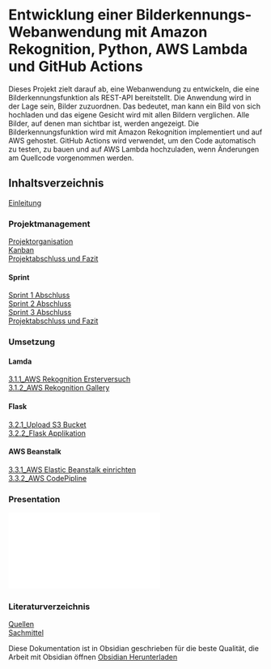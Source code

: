 # Entwicklung einer Bilderkennungs-Webanwendung mit Amazon Rekognition, Python, AWS Lambda und GitHub Actions


Dieses Projekt zielt darauf ab, eine Webanwendung zu entwickeln, die eine Bilderkennungsfunktion als REST-API bereitstellt. Die Anwendung wird in der Lage sein, Bilder zuzuordnen. Das bedeutet, man kann ein Bild von sich hochladen und das eigene Gesicht wird mit allen Bildern verglichen. Alle Bilder, auf denen man sichtbar ist, werden angezeigt. Die Bilderkennungsfunktion wird mit Amazon Rekognition implementiert und auf AWS gehostet. GitHub Actions wird verwendet, um den Code automatisch zu testen, zu bauen und auf AWS Lambda hochzuladen, wenn Änderungen am Quellcode vorgenommen werden.



## Inhaltsverzeichnis

[Einleitung](docs/1_Einleitung/readme.md)<br>
### Projektmanagement
[Projektorganisation](docs/2_Projektorganisation/Projektorganisation.md)<br>
[Kanban](docs/2_Projektorganisation/Kanban.md)<br>
[Projektabschluss und Fazit](docs/2_Projektorganisation/Projektabschluss%20und%20Fazit.md)<br>
#### Sprint 
[Sprint 1 Abschluss](docs/2_Projektorganisation/Sprints/Sprint%201%20Abschluss.md)<br>
[Sprint 2 Abschluss](docs/2_Projektorganisation/Sprints/Sprint%202%20Abschluss.md)<br>
[Sprint 3 Abschluss](docs/2_Projektorganisation/Sprints/Sprint%203%20Abschluss.md)<br>
[Projektabschluss und Fazit](docs/2_Projektorganisation/Projektabschluss%20und%20Fazit.md)

### Umsetzung
#### Lamda
[3.1.1_AWS Rekognition Ersterversuch](docs/3_Umsetzung/3.1_Lamda%20Function/3.1.1_AWS%20Rekognition%20Ersterversuch.md)<br>
[3.1.2_AWS  Rekognition Gallery](docs/3_Umsetzung/3.1_Lamda%20Function/3.1.2_AWS%20%20Rekognition%20Gallery.md)<br>
#### Flask
[3.2.1_Upload S3 Bucket](docs/3_Umsetzung/3.2_Flask/3.2.1_Upload%20S3%20Bucket.md)<br>
[3.2.2_Flask Applikation](docs/3_Umsetzung/3.2_Flask/3.2.2_Flask%20Applikation.md)<br>
#### AWS Beanstalk
[3.3.1_AWS Elastic Beanstalk einrichten](docs/3_Umsetzung/3.3_AWS%20Beanstalk/3.3.1_AWS%20Elastic%20Beanstalk%20einrichten.md)<br>
[3.3.2_AWS CodePipline](docs/3_Umsetzung/3.3_AWS%20Beanstalk/3.3.2_AWS%20CodePipline.md)<br>
### Presentation <br>
![](docs/4_Presentation/ImageRekognition.pdf)

### Literaturverzeichnis
[Quellen](Anhang/Quellen.md)<br>
[Sachmittel](Anhang/Sachmittel.md)<br>









Diese Dokumentation ist in Obsidian geschrieben für die beste Qualität, die Arbeit mit Obsidian öffnen [Obsidian Herunterladen](https://obsidian.md/)